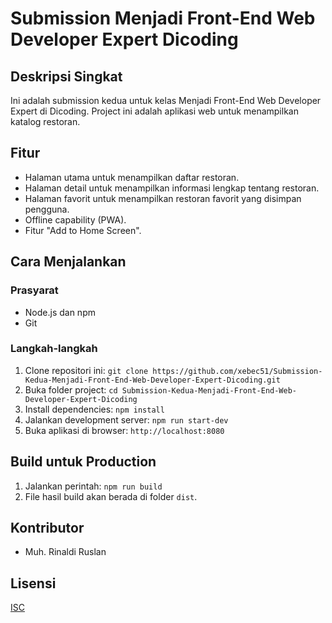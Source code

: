 # Submission Menjadi Front-End Web Developer Expert Dicoding

## Deskripsi Singkat

Ini adalah submission kedua untuk kelas Menjadi Front-End Web Developer Expert di Dicoding. Project ini adalah aplikasi web untuk menampilkan katalog restoran.

## Fitur

* Halaman utama untuk menampilkan daftar restoran.
* Halaman detail untuk menampilkan informasi lengkap tentang restoran.
* Halaman favorit untuk menampilkan restoran favorit yang disimpan pengguna.
* Offline capability (PWA).
* Fitur "Add to Home Screen".

## Cara Menjalankan

### Prasyarat

* Node.js dan npm
* Git

### Langkah-langkah

1. Clone repositori ini: `git clone https://github.com/xebec51/Submission-Kedua-Menjadi-Front-End-Web-Developer-Expert-Dicoding.git`
2. Buka folder project: `cd Submission-Kedua-Menjadi-Front-End-Web-Developer-Expert-Dicoding`
3. Install dependencies: `npm install`
4. Jalankan development server: `npm run start-dev`
5. Buka aplikasi di browser: `http://localhost:8080`

## Build untuk Production

1. Jalankan perintah: `npm run build`
2. File hasil build akan berada di folder `dist`.

## Kontributor

* Muh. Rinaldi Ruslan

## Lisensi

[ISC](LICENSE)
